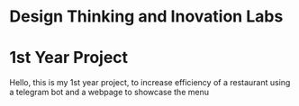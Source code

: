 # Design Thinking and Inovation Labs 
# 1st Year Project
Hello, this is my 1st year project, to increase efficiency of a restaurant using a telegram bot and a webpage to showcase the menu
